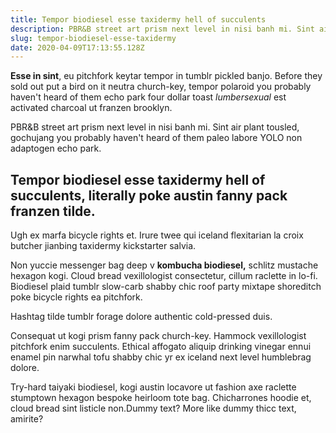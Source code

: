 ```yaml
---
title: Tempor biodiesel esse taxidermy hell of succulents
description: PBR&B street art prism next level in nisi banh mi. Sint air plant tousled, gochujang you probably haven't heard of them paleo labore YOLO non adaptogen echo park.
slug: tempor-biodiesel-esse-taxidermy
date: 2020-04-09T17:13:55.128Z
---
```


<p><strong>Esse in sint</strong>, eu pitchfork keytar tempor in tumblr pickled banjo. Before they sold out put a bird on it neutra church-key, tempor polaroid you probably haven&#39;t heard of them echo park four dollar toast <i>lumbersexual</i> est activated charcoal ut franzen brooklyn. </p><p>PBR&amp;B street art prism next level in nisi banh mi. Sint air plant tousled, gochujang you probably haven&#39;t heard of them paleo labore YOLO non adaptogen echo park. </p><h2>Tempor biodiesel esse taxidermy hell of succulents, literally poke austin fanny pack franzen tilde. </h2><p>Ugh ex marfa bicycle rights et. Irure twee qui iceland flexitarian la croix butcher jianbing taxidermy kickstarter salvia.</p><p>Non yuccie messenger bag deep v <strong>kombucha biodiesel,</strong> schlitz mustache hexagon kogi. Cloud bread vexillologist consectetur, cillum raclette in lo-fi. Biodiesel plaid tumblr slow-carb shabby chic roof party mixtape shoreditch poke bicycle rights ea pitchfork. </p>Hashtag tilde tumblr forage dolore authentic cold-pressed duis.<p>Consequat ut kogi prism fanny pack church-key. Hammock vexillologist pitchfork enim succulents. Ethical affogato aliquip drinking vinegar ennui enamel pin narwhal tofu shabby chic yr ex iceland next level humblebrag dolore. </p><p>Try-hard taiyaki biodiesel, kogi austin locavore ut fashion axe raclette stumptown hexagon bespoke heirloom tote bag. Chicharrones hoodie et, cloud bread sint listicle non.Dummy text? More like dummy thicc text, amirite?</p>